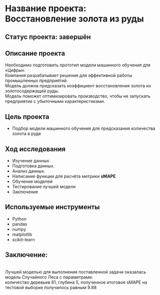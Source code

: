 # Название проекта: Восстановление золота из руды
## Статус проекта: завершён
## Описание проекта
Необходимо подготовить прототип модели машинного обучения для «Цифры». 
<br>Компания разрабатывает решения для эффективной работы промышленных предприятий.
<br>Модель должна предсказать коэффициент восстановления золота из золотосодержащей руды. 
<br>Модель поможет оптимизировать производство, чтобы не запускать предприятие с убыточными характеристиками.
## Цель проекта
- Подбор модели машинного обучения для предсказания количества золота в руде
## Ход исследования
- Изучение данных.
- Подготовка данных.
- Анализ данных.
- Написание функции для расчёта метрики **sMAPE**
- Обучение моделей
- Тестирование лучшей модели
- Заключение
## Используемые инструменты
- Python
- pandas
- numpy
- matplotlib
- scikit-learn
## Заключение:
<br>Лучшей моделью для выполнения поставленной задачи оказалась модель Случайного Леса с параметрами: 
<br>количество деревьев 61, глубина 5, полученное итоговое sMAPE на тестовой выборке получилось равным 9.88